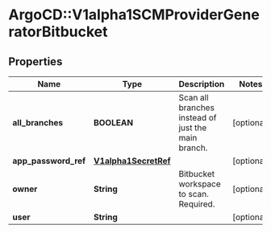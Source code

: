 # ArgoCD::V1alpha1SCMProviderGeneratorBitbucket

## Properties
Name | Type | Description | Notes
------------ | ------------- | ------------- | -------------
**all_branches** | **BOOLEAN** | Scan all branches instead of just the main branch. | [optional] 
**app_password_ref** | [**V1alpha1SecretRef**](V1alpha1SecretRef.md) |  | [optional] 
**owner** | **String** | Bitbucket workspace to scan. Required. | [optional] 
**user** | **String** |  | [optional] 


